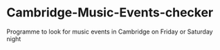 # Cambridge-Music-Events-checker
Programme to look for music events in Cambridge on Friday or Saturday night
